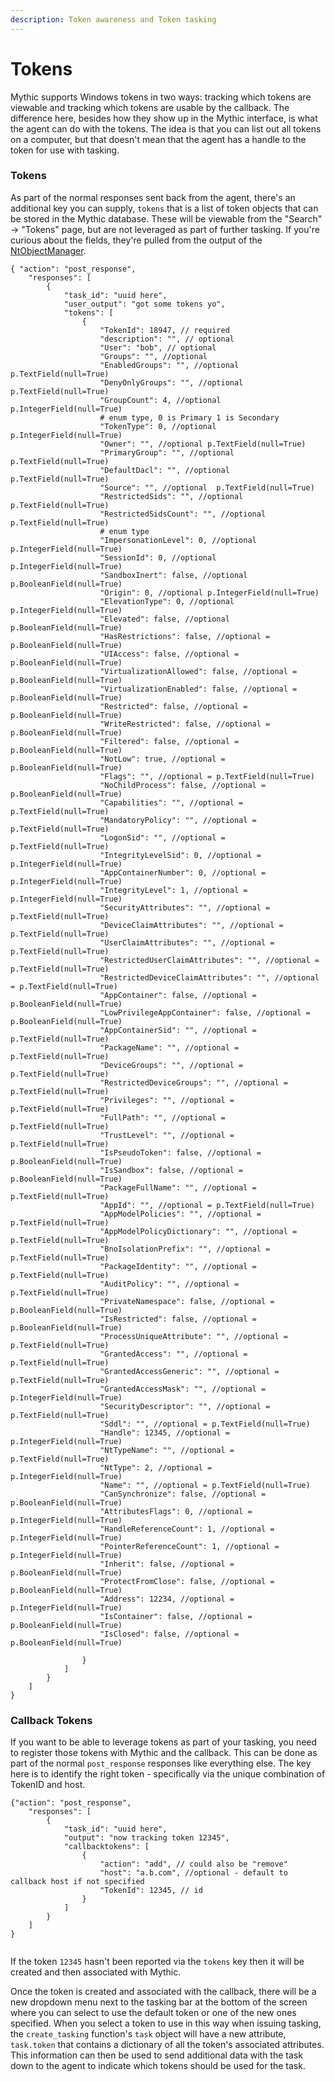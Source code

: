 ```yaml
---
description: Token awareness and Token tasking
---
```


# Tokens

Mythic supports Windows tokens in two ways: tracking which tokens are viewable and tracking which tokens are usable by the callback. The difference here, besides how they show up in the Mythic interface, is what the agent can do with the tokens. The idea is that you can list out all tokens on a computer, but that doesn't mean that the agent has a handle to the token for use with tasking.&#x20;

### Tokens

As part of the normal responses sent back from the agent, there's an additional key you can supply, `tokens` that is a list of token objects that can be stored in the Mythic database. These will be viewable from the "Search" -> "Tokens" page, but are not leveraged as part of further tasking. If you're curious about the fields, they're pulled from the output of the [NtObjectManager](https://github.com/googleprojectzero/sandbox-attacksurface-analysis-tools/blob/main/NtObjectManager/NtTokenFunctions.ps1).

```
{ "action": "post_response",
    "responses": [
        {
            "task_id": "uuid here",
            "user_output": "got some tokens yo",
            "tokens": [
                {
                    "TokenId": 18947, // required
                    "description": "", // optional
                    "User": "bob", // optional
                    "Groups": "", //optional
                    "EnabledGroups": "", //optional p.TextField(null=True)
                    "DenyOnlyGroups": "", //optional p.TextField(null=True)
                    "GroupCount": 4, //optional p.IntegerField(null=True)
                    # enum type, 0 is Primary 1 is Secondary
                    "TokenType": 0, //optional p.IntegerField(null=True)
                    "Owner": "", //optional p.TextField(null=True)
                    "PrimaryGroup": "", //optional p.TextField(null=True)
                    "DefaultDacl": "", //optional p.TextField(null=True)
                    "Source": "", //optional  p.TextField(null=True)
                    "RestrictedSids": "", //optional p.TextField(null=True)
                    "RestrictedSidsCount": "", //optional p.TextField(null=True)
                    # enum type
                    "ImpersonationLevel": 0, //optional p.IntegerField(null=True)
                    "SessionId": 0, //optional p.IntegerField(null=True)
                    "SandboxInert": false, //optional p.BooleanField(null=True)
                    "Origin": 0, //optional p.IntegerField(null=True)
                    "ElevationType": 0, //optional p.IntegerField(null=True)
                    "Elevated": false, //optional p.BooleanField(null=True)
                    "HasRestrictions": false, //optional = p.BooleanField(null=True)
                    "UIAccess": false, //optional = p.BooleanField(null=True)
                    "VirtualizationAllowed": false, //optional = p.BooleanField(null=True)
                    "VirtualizationEnabled": false, //optional = p.BooleanField(null=True)
                    "Restricted": false, //optional = p.BooleanField(null=True)
                    "WriteRestricted": false, //optional = p.BooleanField(null=True)
                    "Filtered": false, //optional = p.BooleanField(null=True)
                    "NotLow": true, //optional = p.BooleanField(null=True)
                    "Flags": "", //optional = p.TextField(null=True)
                    "NoChildProcess": false, //optional = p.BooleanField(null=True)
                    "Capabilities": "", //optional = p.TextField(null=True)
                    "MandatoryPolicy": "", //optional = p.TextField(null=True)
                    "LogonSid": "", //optional = p.TextField(null=True)
                    "IntegrityLevelSid": 0, //optional = p.IntegerField(null=True)
                    "AppContainerNumber": 0, //optional = p.IntegerField(null=True)
                    "IntegrityLevel": 1, //optional = p.IntegerField(null=True)
                    "SecurityAttributes": "", //optional = p.TextField(null=True)
                    "DeviceClaimAttributes": "", //optional = p.TextField(null=True)
                    "UserClaimAttributes": "", //optional = p.TextField(null=True)
                    "RestrictedUserClaimAttributes": "", //optional = p.TextField(null=True)
                    "RestrictedDeviceClaimAttributes": "", //optional = p.TextField(null=True)
                    "AppContainer": false, //optional = p.BooleanField(null=True)
                    "LowPrivilegeAppContainer": false, //optional = p.BooleanField(null=True)
                    "AppContainerSid": "", //optional = p.TextField(null=True)
                    "PackageName": "", //optional = p.TextField(null=True)
                    "DeviceGroups": "", //optional = p.TextField(null=True)
                    "RestrictedDeviceGroups": "", //optional = p.TextField(null=True)
                    "Privileges": "", //optional = p.TextField(null=True)
                    "FullPath": "", //optional = p.TextField(null=True)
                    "TrustLevel": "", //optional = p.TextField(null=True)
                    "IsPseudoToken": false, //optional = p.BooleanField(null=True)
                    "IsSandbox": false, //optional = p.BooleanField(null=True)
                    "PackageFullName": "", //optional = p.TextField(null=True)
                    "AppId": "", //optional = p.TextField(null=True)
                    "AppModelPolicies": "", //optional = p.TextField(null=True)
                    "AppModelPolicyDictionary": "", //optional = p.TextField(null=True)
                    "BnoIsolationPrefix": "", //optional = p.TextField(null=True)
                    "PackageIdentity": "", //optional = p.TextField(null=True)
                    "AuditPolicy": "", //optional = p.TextField(null=True)
                    "PrivateNamespace": false, //optional = p.BooleanField(null=True)
                    "IsRestricted": false, //optional = p.BooleanField(null=True)
                    "ProcessUniqueAttribute": "", //optional = p.TextField(null=True)
                    "GrantedAccess": "", //optional = p.TextField(null=True)
                    "GrantedAccessGeneric": "", //optional = p.TextField(null=True)
                    "GrantedAccessMask": "", //optional = p.IntegerField(null=True)
                    "SecurityDescriptor": "", //optional = p.TextField(null=True)
                    "Sddl": "", //optional = p.TextField(null=True)
                    "Handle": 12345, //optional = p.IntegerField(null=True)
                    "NtTypeName": "", //optional = p.TextField(null=True)
                    "NtType": 2, //optional = p.IntegerField(null=True)
                    "Name": "", //optional = p.TextField(null=True)
                    "CanSynchronize": false, //optional = p.BooleanField(null=True)
                    "AttributesFlags": 0, //optional = p.IntegerField(null=True)
                    "HandleReferenceCount": 1, //optional = p.IntegerField(null=True)
                    "PointerReferenceCount": 1, //optional = p.IntegerField(null=True)
                    "Inherit": false, //optional = p.BooleanField(null=True)
                    "ProtectFromClose": false, //optional = p.BooleanField(null=True)
                    "Address": 12234, //optional = p.IntegerField(null=True)
                    "IsContainer": false, //optional = p.BooleanField(null=True)
                    "IsClosed": false, //optional = p.BooleanField(null=True)
                    
                }
            ]
        }
    ]
}
```

### Callback Tokens

If you want to be able to leverage tokens as part of your tasking, you need to register those tokens with Mythic and the callback. This can be done as part of the normal `post_response` responses like everything else. The key here is to identify the right token - specifically via the unique combination of TokenID and host.

```
{"action": "post_response",
    "responses": [
        {
            "task_id": "uuid here",
            "output": "now tracking token 12345",
            "callbacktokens": [
                {
                    "action": "add", // could also be "remove"
                    "host": "a.b.com", //optional - default to callback host if not specified
                    "TokenId": 12345, // id 
                }
            ]
        }
    ]
}
                    
```

If the token `12345` hasn't been reported via the `tokens` key then it will be created and then associated with Mythic.

Once the token is created and associated with the callback, there will be a new dropdown menu  next to the tasking bar at the bottom of the screen where you can select to use the default token or one of the new ones specified. When you select a token to use in this way when issuing tasking, the `create_tasking` function's `task` object will have a new attribute, `task.token` that contains a dictionary of all the token's associated attributes. This information can then be used to send additional data with the task down to the agent to indicate which tokens should be used for the task.
